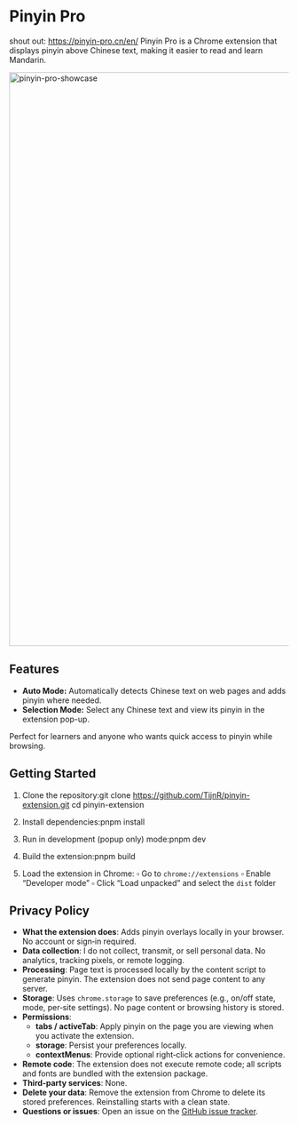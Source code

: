 # Pinyin Pro
shout out: https://pinyin-pro.cn/en/
Pinyin Pro is a Chrome extension that displays pinyin above Chinese text, making it easier to read and learn Mandarin.

<img width="2044" height="1033" alt="pinyin-pro-showcase" src="https://github.com/user-attachments/assets/321107bf-9497-43d1-a65e-3caac166d71b" />

## Features

- **Auto Mode:** Automatically detects Chinese text on web pages and adds pinyin where needed.
- **Selection Mode:** Select any Chinese text and view its pinyin in the extension pop-up.

Perfect for learners and anyone who wants quick access to pinyin while browsing.

## Getting Started

1.  Clone the repository:git clone https://github.com/TijnR/pinyin-extension.git
    cd pinyin-extension

2.  Install dependencies:pnpm install

3.  Run in development (popup only) mode:pnpm dev

4.  Build the extension:pnpm build

5.  Load the extension in Chrome:
    ▫ Go to ‎`chrome://extensions`
    ▫ Enable “Developer mode”
    ▫ Click “Load unpacked” and select the ‎`dist` folder

## Privacy Policy

- **What the extension does**: Adds pinyin overlays locally in your browser. No account or sign‑in required.
- **Data collection**: I do not collect, transmit, or sell personal data. No analytics, tracking pixels, or remote logging.
- **Processing**: Page text is processed locally by the content script to generate pinyin. The extension does not send page content to any server.
- **Storage**: Uses `chrome.storage` to save preferences (e.g., on/off state, mode, per‑site settings). No page content or browsing history is stored.
- **Permissions**:
  - **tabs / activeTab**: Apply pinyin on the page you are viewing when you activate the extension.
  - **storage**: Persist your preferences locally.
  - **contextMenus**: Provide optional right‑click actions for convenience.
- **Remote code**: The extension does not execute remote code; all scripts and fonts are bundled with the extension package.
- **Third‑party services**: None.
- **Delete your data**: Remove the extension from Chrome to delete its stored preferences. Reinstalling starts with a clean state.
- **Questions or issues**: Open an issue on the [GitHub issue tracker](https://github.com/TijnR/pinyin-extension/issues).
